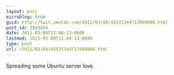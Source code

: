 ```yaml
---
layout: post
microblog: true
guid: http://twit.vmstan.com/2011/03/09/45531344717099008.html
post_id: 3043494
date: 2011-03-09T11:08:13-0600
lastmod: 2011-03-09T11:08:13-0600
type: post
url: /2011/03/09/45531344717099008.html
---
```

Spreading some Ubuntu server love.
